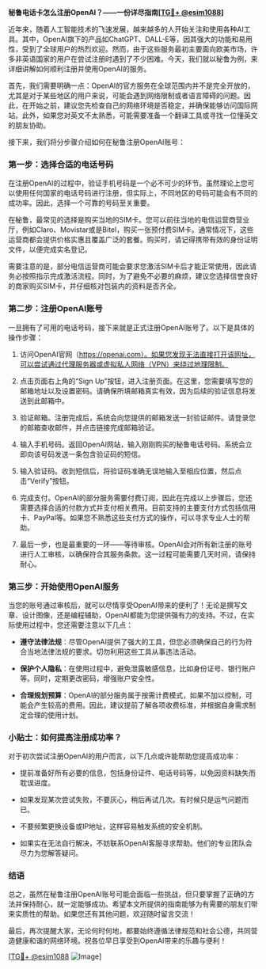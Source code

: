 **秘鲁电话卡怎么注册OpenAI？——一份详尽指南[[TG💪+ @esim1088](https://t.me/s/esim1088)]**

近年来，随着人工智能技术的飞速发展，越来越多的人开始关注和使用各种AI工具。其中，OpenAI旗下的产品如ChatGPT、DALL-E等，因其强大的功能和易用性，受到了全球用户的热烈欢迎。然而，由于这些服务最初主要面向欧美市场，许多非英语国家的用户在尝试注册时遇到了不少困难。今天，我们就以秘鲁为例，来详细讲解如何顺利注册并使用OpenAI的服务。

首先，我们需要明确一点：OpenAI的官方服务在全球范围内并不是完全开放的，尤其是对于某些地区的用户来说，可能会遇到网络限制或者语言障碍的问题。因此，在开始之前，建议您先检查自己的网络环境是否稳定，并确保能够访问国际网站。此外，如果您对英文不太熟悉，可能需要准备一个翻译工具或寻找一位懂英文的朋友协助。

接下来，我们将分步骤介绍如何在秘鲁注册OpenAI账号：

### 第一步：选择合适的电话号码

在注册OpenAI的过程中，验证手机号码是一个必不可少的环节。虽然理论上您可以使用任何国家的电话号码进行注册，但实际上，不同地区的号码可能会有不同的成功率。因此，选择一个可靠的号码至关重要。

在秘鲁，最常见的选择是购买当地的SIM卡。您可以前往当地的电信运营商营业厅，例如Claro、Movistar或是Bitel，购买一张预付费SIM卡。通常情况下，这些运营商都会提供价格实惠且覆盖广泛的套餐。购买时，请记得携带有效的身份证明文件，以便完成实名登记。

需要注意的是，部分电信运营商可能会要求您激活SIM卡后才能正常使用，因此请务必按照指示完成激活流程。同时，为了避免不必要的麻烦，建议您选择信誉良好的商家购买SIM卡，并仔细核对包装内的资料是否齐全。

### 第二步：注册OpenAI账号

一旦拥有了可用的电话号码，接下来就是正式注册OpenAI账号了。以下是具体的操作步骤：

1. 访问OpenAI官网（https://openai.com）。如果您发现无法直接打开该网址，可以尝试通过代理服务器或虚拟私人网络（VPN）来绕过地理限制。
   
2. 点击页面右上角的“Sign Up”按钮，进入注册页面。在这里，您需要填写您的邮箱地址以及设置密码。请确保所填邮箱真实有效，因为后续的验证信息将发送到此邮箱中。

3. 验证邮箱。注册完成后，系统会向您提供的邮箱发送一封验证邮件。请登录您的邮箱查收邮件，并点击链接完成邮箱验证。

4. 输入手机号码。返回OpenAI网站，输入刚刚购买的秘鲁电话号码。系统会立即向该号码发送一条包含验证码的短信。

5. 输入验证码。收到短信后，将验证码准确无误地输入至相应位置，然后点击“Verify”按钮。

6. 完成支付。OpenAI的部分服务需要付费订阅，因此在完成以上步骤后，您还需要选择合适的付款方式并支付相关费用。目前支持的主要支付方式包括信用卡、PayPal等。如果您不熟悉这些支付方式的操作，可以寻求专业人士的帮助。

7. 最后一步，也是最重要的一环——等待审核。OpenAI会对所有新注册的账号进行人工审核，以确保符合其服务条款。这一过程可能需要几天时间，请保持耐心。

### 第三步：开始使用OpenAI服务

当您的账号通过审核后，就可以尽情享受OpenAI带来的便利了！无论是撰写文章、设计图像，还是编程辅助，OpenAI都能为您提供强有力的支持。不过，在实际使用过程中，您还需要注意以下几点：

- **遵守法律法规**：尽管OpenAI提供了强大的工具，但您必须确保自己的行为符合当地法律法规的要求。切勿利用这些工具从事违法活动。

- **保护个人隐私**：在使用过程中，避免泄露敏感信息，比如身份证号、银行账户等。同时，定期更改密码，增强账户安全性。

- **合理规划预算**：OpenAI的部分服务属于按需计费模式，如果不加以控制，可能会产生较高的费用。因此，建议提前了解各项收费标准，并根据自身需求制定合理的使用计划。

### 小贴士：如何提高注册成功率？

对于初次尝试注册OpenAI的用户而言，以下几点或许能帮助您提高成功率：

- 提前准备好所有必要的信息，包括身份证件、电话号码等，以免因资料缺失而耽误进度。
  
- 如果发现某次尝试失败，不要灰心，稍后再试几次。有时候只是运气问题而已。

- 不要频繁更换设备或IP地址，这样容易触发系统的安全机制。

- 如果实在无法自行解决，不妨联系OpenAI客服寻求帮助。他们的专业团队会尽力为您解答疑问。

### 结语

总之，虽然在秘鲁注册OpenAI账号可能会面临一些挑战，但只要掌握了正确的方法并保持耐心，就一定能够成功。希望本文所提供的指南能够为有需要的朋友们带来实质性的帮助。如果您还有其他问题，欢迎随时留言交流！

最后，再次提醒大家，无论何时何地，都要始终遵循法律规范和社会公德，共同营造健康和谐的网络环境。祝各位早日享受到OpenAI带来的乐趣与便利！

[[TG💪+ @esim1088](https://t.me/s/esim1088) ![Image](https://i.postimg.cc/4NQfJmqS/Snipaste-2025-05-13-00-14-12.png)]